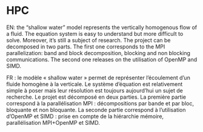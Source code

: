 # HPC

EN: the “shallow water” model represents the vertically homogenous flow of a fluid. The equation system is easy to understand but more difficult to solve. Moreover, it’s still a subject of research. The project can be decomposed in two parts. The first one corresponds to the MPI parallelization: band and block decomposition, blocking and non blocking communications. The second one releases on the utilisation of OpenMP and SIMD. 

FR : le modèle « shallow water » permet de représenter l’écoulement d’un fluide homogène à la verticale. Le système d’équation est relativement simple à poser mais leur résolution est toujours aujourd’hui un sujet de recherche. Le projet est décomposé en deux parties. La première partie correspond à la parallélisation MPI : décompositions par bande et par bloc, bloquante et non bloquante. La seconde partie correspond à l’utilisation d’OpenMP et SIMD : prise en compte de la hiérarchie mémoire, parallélisation MPI+OpenMP et SIMD.
